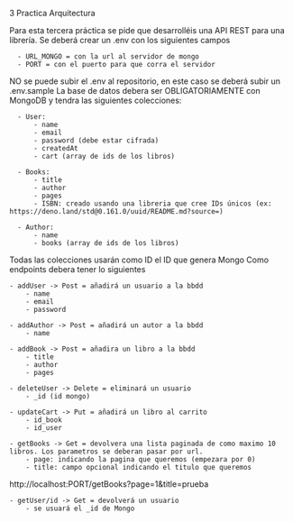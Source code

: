 3 Practica Arquitectura 

Para esta tercera práctica se pide que desarrolléis una API REST para una librería. 
Se deberá crear un .env con los siguientes campos

      - URL_MONGO = con la url al servidor de mongo
      - PORT = con el puerto para que corra el servidor


NO se puede subir el .env al repositorio, en este caso se deberá subir un .env.sample
La base de datos debera ser OBLIGATORIAMENTE con MongoDB y tendra las siguientes colecciones:

      - User:
          - name
          - email
          - password (debe estar cifrada)
          - createdAt
          - cart (array de ids de los libros)

      - Books:
          - title
          - author
          - pages
          - ISBN: creado usando una libreria que cree IDs únicos (ex: https://deno.land/std@0.161.0/uuid/README.md?source=)

      - Author:
          - name
          - books (array de ids de los libros)


Todas las colecciones usarán como ID el ID que genera Mongo
Como endpoints debera tener lo siguientes

    - addUser -> Post = añadirá un usuario a la bbdd
        - name
        - email
        - password

    - addAuthor -> Post = añadirá un autor a la bbdd
        - name

    - addBook -> Post = añadira un libro a la bbdd
        - title
        - author
        - pages

    - deleteUser -> Delete = eliminará un usuario
        - _id (id mongo)

    - updateCart -> Put = añadirá un libro al carrito
        - id_book
        - id_user

    - getBooks -> Get = devolvera una lista paginada de como maximo 10 libros. Los parametros se deberan pasar por url.
        - page: indicando la pagina que queremos (empezara por 0)
        - title: campo opcional indicando el titulo que queremos 

http://localhost:PORT/getBooks?page=1&title=prueba

    - getUser/id -> Get = devolverá un usuario 
        - se usuará el _id de Mongo
